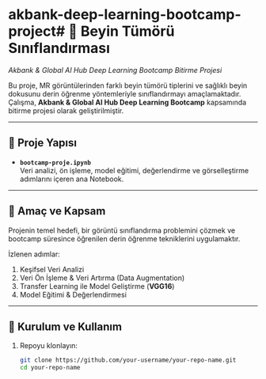 # akbank-deep-learning-bootcamp-project# 🧠 Beyin Tümörü Sınıflandırması  
*Akbank & Global AI Hub Deep Learning Bootcamp Bitirme Projesi*

Bu proje, MR görüntülerinden farklı beyin tümörü tiplerini ve sağlıklı beyin dokusunu derin öğrenme yöntemleriyle sınıflandırmayı amaçlamaktadır. Çalışma, **Akbank & Global AI Hub Deep Learning Bootcamp** kapsamında bitirme projesi olarak geliştirilmiştir.

---

## 📂 Proje Yapısı

- **`bootcamp-proje.ipynb`**  
  Veri analizi, ön işleme, model eğitimi, değerlendirme ve görselleştirme adımlarını içeren ana Notebook.  

---

## 🎯 Amaç ve Kapsam

Projenin temel hedefi, bir görüntü sınıflandırma problemini çözmek ve bootcamp süresince öğrenilen derin öğrenme tekniklerini uygulamaktır.  

İzlenen adımlar:  
1. Keşifsel Veri Analizi 
2. Veri Ön İşleme & Veri Artırma (Data Augmentation)  
3. Transfer Learning ile Model Geliştirme (**VGG16**)  
4. Model Eğitimi & Değerlendirmesi  


---

## 🚀 Kurulum ve Kullanım

1. Repoyu klonlayın:  
   ```bash
   git clone https://github.com/your-username/your-repo-name.git
   cd your-repo-name
